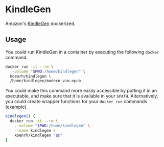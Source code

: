 # KindleGen

Amazon's [KindleGen](https://www.amazon.com/gp/feature.html?ie=UTF8&docId=1000765211)
dockerized.

## Usage

You could run KindleGen in a container by executing the following `docker` command.

```bash
docker run -it --rm \
  --volume "$PWD:/home/kindlegen" \
  koenrh/kindlegen \
  /home/kindlegen/modern-vim.epub
```

You could make this command more easily accessible by putting it in an executable,
and make sure that it is available in your `$PATH`. Alternatively, you could create
wrapper functions for your `docker run` commands ([example](https://github.com/jessfraz/dotfiles/blob/master/.dockerfunc)).

```bash
kindlegen() {
  docker run -it --rm \
    --volume "$PWD:/home/kindlegen" \
    --name kindlegen \
    koenrh/kindlegen "$@"
}
```
